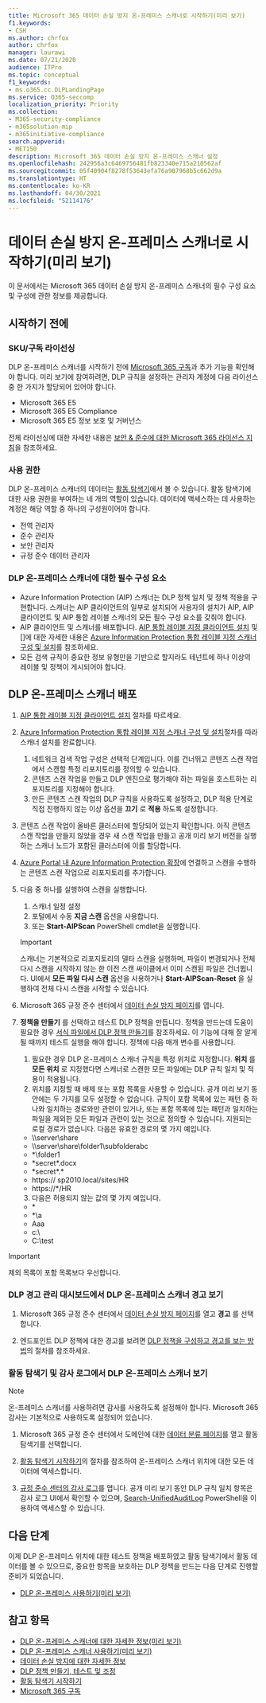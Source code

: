 ```yaml
---
title: Microsoft 365 데이터 손실 방지 온-프레미스 스캐너로 시작하기(미리 보기)
f1.keywords:
- CSH
ms.author: chrfox
author: chrfox
manager: laurawi
ms.date: 07/21/2020
audience: ITPro
ms.topic: conceptual
f1_keywords:
- ms.o365.cc.DLPLandingPage
ms.service: O365-seccomp
localization_priority: Priority
ms.collection:
- M365-security-compliance
- m365solution-mip
- m365initiative-compliance
search.appverid:
- MET150
description: Microsoft 365 데이터 손실 방지 온-프레미스 스캐너 설정
ms.openlocfilehash: 242956a3c6469756481fb823340e715a210562af
ms.sourcegitcommit: 05f40904f8278f53643efa76a907968b5c662d9a
ms.translationtype: HT
ms.contentlocale: ko-KR
ms.lasthandoff: 04/30/2021
ms.locfileid: "52114176"
---
```

# <a name="get-started-with-the-data-loss-prevention-on-premises-scanner-preview"></a>데이터 손실 방지 온-프레미스 스캐너로 시작하기(미리 보기)

이 문서에서는 Microsoft 365 데이터 손실 방지 온-프레미스 스캐너의 필수 구성 요소 및 구성에 관한 정보를 제공합니다.

## <a name="before-you-begin"></a>시작하기 전에

### <a name="skusubscriptions-licensing"></a>SKU/구독 라이선싱

DLP 온-프레미스 스캐너를 시작하기 전에 [Microsoft 365 구독](https://www.microsoft.com/microsoft-365/compare-microsoft-365-enterprise-plans?rtc=1)과 추가 기능을 확인해야 합니다. 미리 보기에 참여하려면, DLP 규칙을 설정하는 관리자 계정에 다음 라이선스 중 한 가지가 할당되어 있어야 합니다.

- Microsoft 365 E5
- Microsoft 365 E5 Compliance
- Microsoft 365 E5 정보 보호 및 거버넌스 


전체 라이선싱에 대한 자세한 내용은 [보안 & 준수에 대한 Microsoft 365 라이선스 지침](/office365/servicedescriptions/microsoft-365-service-descriptions/microsoft-365-tenantlevel-services-licensing-guidance/microsoft-365-security-compliance-licensing-guidance)을 참조하세요.

### <a name="permissions"></a>사용 권한


DLP 온-프레미스 스캐너의 데이터는 [활동 탐색기](data-classification-activity-explorer.md)에서 볼 수 있습니다. 활동 탐색기에 대한 사용 권한을 부여하는 네 개의 역할이 있습니다. 데이터에 액세스하는 데 사용하는 계정은 해당 역할 중 하나의 구성원이어야 합니다.

- 전역 관리자
- 준수 관리자
- 보안 관리자
- 규정 준수 데이터 관리자

### <a name="dlp-on-premises-scanner-prerequisites"></a>DLP 온-프레미스 스캐너에 대한 필수 구성 요소

- Azure Information Protection (AIP) 스캐너는 DLP 정책 일치 및 정책 적용을 구현합니다. 스캐너는 AIP 클라이언트의 일부로 설치되어 사용자의 설치가 AIP, AIP 클라이언트 및 AIP 통합 레이블 스캐너의 모든 필수 구성 요소를 갖춰야 합니다.
- AIP 클라이언트 및 스캐너를 배포합니다. [AIP 통합 레이블 지정 클라이언트 설치](/azure/information-protection/rms-client/install-unifiedlabelingclient-app) 및 []에 대한 자세한 내용은 [Azure Information Protection 통합 레이블 지정 스캐너 구성 및 설치](/azure/information-protection/deploy-aip-scanner-configure-install)를 참조하세요.
- 모든 검색 규칙이 중요한 정보 유형만을 기반으로 할지라도 테넌트에 하나 이상의 레이블 및 정책이 게시되어야 합니다.

## <a name="deploy-the-dlp-on-premises-scanner"></a>DLP 온-프레미스 스캐너 배포

1. [AIP 통합 레이블 지정 클라이언트 설치](/azure/information-protection/rms-client/install-unifiedlabelingclient-app) 절차를 따르세요. 
2. [Azure Information Protection 통합 레이블 지정 스캐너 구성 및 설치](/azure/information-protection/deploy-aip-scanner-configure-install)절차를 따라 스캐너 설치를 완료합니다.
    1. 네트워크 검색 작업 구성은 선택적 단계입니다. 이를 건너뛰고 콘텐츠 스캔 작업에서 스캔할 특정 리포지토리를 정의할 수 있습니다.
    2. 콘텐츠 스캔 작업을 만들고 DLP 엔진으로 평가해야 하는 파일을 호스트하는 리포지토리를 지정해야 합니다.
    3. 만든 콘텐츠 스캔 작업의 DLP 규칙을 사용하도록 설정하고, DLP 적용 단계로 직접 진행하지 않는 이상 옵션을 **끄기** 로 **적용** 하도록 설정합니다.
3. 콘텐츠 스캔 작업이 올바른 클러스터에 할당되어 있는지 확인합니다. 아직 콘텐츠 스캔 작업을 만들지 않았을 경우 새 스캔 작업을 만들고 공개 미리 보기 버전을 실행하는 스캐너 노드가 포함된 클러스터에 이를 할당합니다.

4. [Azure Portal 내 Azure Information Protection 확장](https://portal.azure.com/#blade/Microsoft_Azure_InformationProtection/DataClassGroupEditBlade/scannerProfilesBlade)에 연결하고 스캔을 수행하는 콘텐츠 스캔 작업으로 리포지토리를 추가합니다.

5. 다음 중 하나를 실행하여 스캔을 실행합니다.
    1. 스캐너 일정 설정
    1. 포털에서 수동 **지금 스캔** 옵션을 사용합니다.
    1. 또는 **Start-AIPScan** PowerShell cmdlet을 실행합니다.

   > [!IMPORTANT]
   > 스캐너는 기본적으로 리포지토리의 델타 스캔을 실행하며, 파일이 변경되거나 전체 다시 스캔을 시작하지 않는 한 이전 스캔 싸이클에서 이미 스캔된 파일은 건너뜁니다. UI에서 **모든 파일 다시 스캔** 옵션을 사용하거나 **Start-AIPScan-Reset** 을 실행하여 전체 다시 스캔을 시작할 수 있습니다.

6.  Microsoft 365 규정 준수 센터에서 [데이터 손실 방지 페이지](https://compliance.microsoft.com/datalossprevention?viewid=policies)를 엽니다.

7. **정책을 만들기** 를 선택하고 테스트 DLP 정책을 만듭니다. 정책을 만드는데 도움이 필요한 경우 [서식 파일에서 DLP 정책 만들기](create-a-dlp-policy-from-a-template.md)를 참조하세요. 이 기능에 대해 잘 알게 될 때까지 테스트 실행을 해야 합니다. 정책에 다음 매개 변수를 사용합니다.
    1. 필요한 경우 DLP 온-프레미스 스캐너 규칙을 특정 위치로 지정합니다. **위치** 를 **모든 위치** 로 지정했다면 스캐너로 스캔한 모든 파일에는 DLP 규칙 일치 및 적용이 적용됩니다.
    1. 위치를 지정할 때 배제 또는 포함 목록을 사용할 수 있습니다. 공개 미리 보기 동안에는 두 가지를 모두 설정할 수 없습니다. 규칙이 포함 목록에 있는 패턴 중 하나와 일치하는 경로와만 관련이 있거나, 또는 포함 목록에 있는 패턴과 일치하는 파일을 제외한 모든 파일과 관련이 있는 것으로 정의할 수 있습니다. 지원되는 로컬 경로가 없습니다. 다음은 유효한 경로의 몇 가지 예입니다.
      - \\\server\share
      - \\\server\share\folder1\subfolderabc
      - \*\\folder1
      - \*secret\*.docx
      - \*secret\*.\*
      - https:// sp2010.local/sites/HR
      - https://\*/HR 
    3. 다음은 허용되지 않는 값의 몇 가지 예입니다.
      - \*
      - \*\\a
      - Aaa
      - c:\
      - C:\test

> [!IMPORTANT]
> 제외 목록이 포함 목록보다 우선합니다.

### <a name="viewing-dlp-on-premises-scanner-alerts-in-dlp-alerts-management-dashboard"></a>DLP 경고 관리 대시보드에서 DLP 온-프레미스 스캐너 경고 보기

1. Microsoft 365 규정 준수 센터에서 [데이터 손실 방지 페이지](https://compliance.microsoft.com/datalossprevention?viewid=policies)를 열고 **경고** 를 선택합니다.

2. 엔드포인트 DLP 정책에 대한 경고를 보려면 [DLP 정책을 구성하고 경고를 보는 방법](dlp-configure-view-alerts-policies.md)의 절차를 참조하세요.

### <a name="viewing-dlp-on-premises-scanner-in-activity-explorer-and-audit-log"></a>활동 탐색기 및 감사 로그에서 DLP 온-프레미스 스캐너 보기

> [!NOTE]
> 온-프레미스 스캐너를 사용하려면 감사를 사용하도록 설정해야 합니다. Microsoft 365 감사는 기본적으로 사용하도록 설정되어 있습니다.

1. Microsoft 365 규정 준수 센터에서 도메인에 대한 [데이터 분류 페이지](https://compliance.microsoft.com/dataclassification?viewid=overview)를 열고 활동 탐색기를 선택합니다.

2. [활동 탐색기 시작하기](data-classification-activity-explorer.md)의 절차를 참조하여 온-프레미스 스캐너 위치에 대한 모든 데이터에 액세스합니다.

3. [규정 준수 센터의 감사 로그](https://security.microsoft.com/auditlogsearch)를 엽니다. 공개 미리 보기 동안 DLP 규칙 일치 항목은 감사 로그 UI에서 확인할 수 있으며, [Search-UnifiedAuditLog](/powershell/module/exchange/search-unifiedauditlog?view=exchange-ps) PowerShell을 이용하여 액세스할 수 있습니다. 


## <a name="next-steps"></a>다음 단계
이제 DLP 온-프레미스 위치에 대한 테스트 정책을 배포하였고 활동 탐색기에서 활동 데이터를 볼 수 있으므로, 중요한 항목을 보호하는 DLP 정책을 만드는 다음 단계로 진행할 준비가 되었습니다.

- [DLP 온-프레미스 사용하기(미리 보기)](dlp-on-premises-scanner-use.md)

## <a name="see-also"></a>참고 항목

- [DLP 온-프레미스 스캐너에 대한 자세한 정보(미리 보기)](dlp-on-premises-scanner-learn.md)
- [DLP 온-프레미스 스캐너 사용하기(미리 보기)](dlp-on-premises-scanner-use.md)
- [데이터 손실 방지에 대한 자세한 정보](dlp-learn-about-dlp.md)
- [DLP 정책 만들기, 테스트 및 조정](create-test-tune-dlp-policy.md)
- [활동 탐색기 시작하기](data-classification-activity-explorer.md)
- [Microsoft 365 구독](https://www.microsoft.com/microsoft-365/compare-microsoft-365-enterprise-plans?rtc=1)